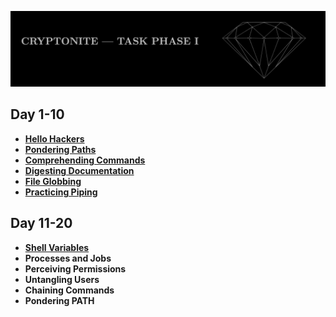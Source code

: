 ![Cryptonite header](/assets/header_cryptonite.jpg)

## Day 1-10

- [**Hello Hackers**](./source/hello_hackers.md)
- [**Pondering Paths**](./source/pondering_paths.md)
- [**Comprehending Commands**](./source/comprehending_commands.md)
- [**Digesting Documentation**](./source/digesting_documentation.md)
- [**File Globbing**](./source/file_globbing.md)
- [**Practicing Piping**](./source/practicing_piping.md)


## Day 11-20
- [**Shell Variables**](./source/shell_variables.md)
- **Processes and Jobs**
- **Perceiving Permissions**
- **Untangling Users**
- **Chaining Commands**
- **Pondering PATH**
